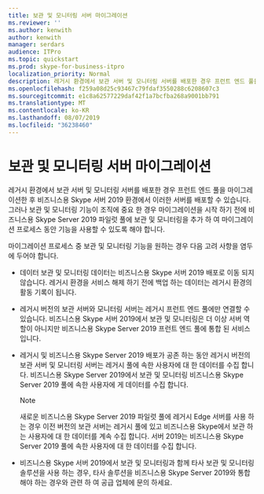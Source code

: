 ```yaml
---
title: 보관 및 모니터링 서버 마이그레이션
ms.reviewer: ''
ms.author: kenwith
author: kenwith
manager: serdars
audience: ITPro
ms.topic: quickstart
ms.prod: skype-for-business-itpro
localization_priority: Normal
description: 레거시 환경에서 보관 서버 및 모니터링 서버를 배포한 경우 프런트 엔드 풀을 마이그레이션한 후 비즈니스용 Skype 서버 2019 환경에서 이러한 서버를 배포할 수 있습니다. 그러나 보관 및 모니터링 기능이 조직에 중요 한 경우 마이그레이션을 시작 하기 전에 비즈니스용 Skype Server 2019 파일럿 풀에 보관 및 모니터링을 추가 하 여 마이그레이션 프로세스 동안 기능을 사용할 수 있도록 해야 합니다.
ms.openlocfilehash: f259a08d25c93467c79fdaf3550288c6208607c3
ms.sourcegitcommit: e1c8a62577229daf42f1a7bcfba268a9001bb791
ms.translationtype: MT
ms.contentlocale: ko-KR
ms.lasthandoff: 08/07/2019
ms.locfileid: "36238460"
---
```

# <a name="migrating-archiving-and-monitoring-servers"></a>보관 및 모니터링 서버 마이그레이션

레거시 환경에서 보관 서버 및 모니터링 서버를 배포한 경우 프런트 엔드 풀을 마이그레이션한 후 비즈니스용 Skype 서버 2019 환경에서 이러한 서버를 배포할 수 있습니다. 그러나 보관 및 모니터링 기능이 조직에 중요 한 경우 마이그레이션을 시작 하기 전에 비즈니스용 Skype Server 2019 파일럿 풀에 보관 및 모니터링을 추가 하 여 마이그레이션 프로세스 동안 기능을 사용할 수 있도록 해야 합니다. 
  
마이그레이션 프로세스 중 보관 및 모니터링 기능을 원하는 경우 다음 고려 사항을 염두에 두어야 합니다.
  
- 데이터 보관 및 모니터링 데이터는 비즈니스용 Skype 서버 2019 배포로 이동 되지 않습니다. 레거시 환경을 서비스 해제 하기 전에 백업 하는 데이터는 레거시 환경의 활동 기록이 됩니다.
    
- 레거시 버전의 보관 서버와 모니터링 서버는 레거시 프런트 엔드 풀에만 연결할 수 있습니다. 비즈니스용 Skype 서버 2019에서 보관 및 모니터링은 더 이상 서버 역할이 아니지만 비즈니스용 Skype Server 2019 프런트 엔드 풀에 통합 된 서비스입니다.
    
- 레거시 및 비즈니스용 Skype Server 2019 배포가 공존 하는 동안 레거시 버전의 보관 서버 및 모니터링 서버는 레거시 풀에 속한 사용자에 대 한 데이터를 수집 합니다. 비즈니스용 Skype Server 2019에서 보관 및 모니터링 비즈니스용 Skype Server 2019 풀에 속한 사용자에 게 데이터를 수집 합니다.
    
    > [!NOTE]
    > 새로운 비즈니스용 Skype Server 2019 파일럿 풀에 레거시 Edge 서버를 사용 하는 경우 이전 버전의 보관 서버는 레거시 풀에 있고 비즈니스용 Skype에서 보관 하는 사용자에 대 한 데이터를 계속 수집 합니다. 서버 2019는 비즈니스용 Skype Server 2019 풀에 속한 사용자에 대 한 데이터를 수집 합니다. 
  
- 비즈니스용 Skype 서버 2019에서 보관 및 모니터링과 함께 타사 보관 및 모니터링 솔루션을 사용 하는 경우, 타사 솔루션을 비즈니스용 Skype Server 2019와 통합 해야 하는 경우와 관련 하 여 공급 업체에 문의 하세요.
    

